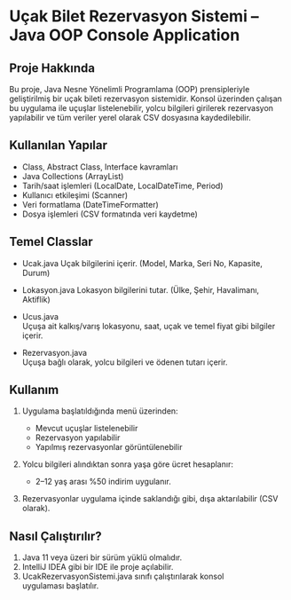 
# Uçak Bilet Rezervasyon Sistemi – Java OOP Console Application

## Proje Hakkında

Bu proje, Java Nesne Yönelimli Programlama (OOP) prensipleriyle geliştirilmiş bir uçak bileti rezervasyon sistemidir. Konsol üzerinden çalışan bu uygulama ile uçuşlar listelenebilir, yolcu bilgileri girilerek rezervasyon yapılabilir ve tüm veriler yerel olarak  CSV dosyasına  kaydedilebilir.


## Kullanılan Yapılar

- Class, Abstract Class, Interface kavramları
- Java Collections (ArrayList)
- Tarih/saat işlemleri (LocalDate, LocalDateTime, Period)
- Kullanıcı etkileşimi (Scanner)
- Veri formatlama (DateTimeFormatter)
- Dosya işlemleri (CSV formatında veri kaydetme)

 ## Temel Classlar

- Ucak.java
  Uçak bilgilerini içerir. (Model, Marka, Seri No, Kapasite, Durum)

- Lokasyon.java
  Lokasyon bilgilerini tutar. (Ülke, Şehir, Havalimanı, Aktiflik)

- Ucus.java  
  Uçuşa ait kalkış/varış lokasyonu, saat, uçak ve temel fiyat gibi bilgiler içerir.

- Rezervasyon.java  
  Uçuşa bağlı olarak, yolcu bilgileri ve ödenen tutarı içerir.

## Kullanım

1. Uygulama başlatıldığında menü üzerinden:
   - Mevcut uçuşlar listelenebilir
   - Rezervasyon yapılabilir
   - Yapılmış rezervasyonlar görüntülenebilir

2. Yolcu bilgileri alındıktan sonra yaşa göre ücret hesaplanır:
   - 2–12 yaş arası %50 indirim uygulanır.

3. Rezervasyonlar uygulama içinde saklandığı gibi, dışa aktarılabilir (CSV olarak).

 
## Nasıl Çalıştırılır?

1. Java 11 veya üzeri bir sürüm yüklü olmalıdır.
2. IntelliJ IDEA gibi bir IDE ile proje açılabilir.
3. UcakRezervasyonSistemi.java sınıfı çalıştırılarak konsol uygulaması başlatılır.
